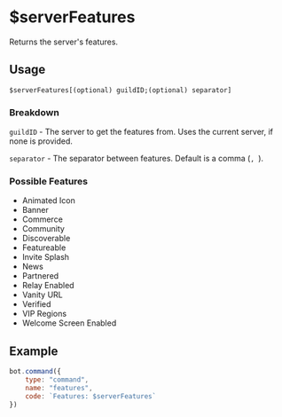 # $serverFeatures
Returns the server's features.

## Usage
```
$serverFeatures[(optional) guildID;(optional) separator]
```

### Breakdown
`guildID` - The server to get the features from. Uses the current server, if none is provided.

`separator` - The separator between features. Default is a comma (`, `).

### Possible Features
- Animated Icon
- Banner
- Commerce
- Community
- Discoverable
- Featureable
- Invite Splash
- News
- Partnered
- Relay Enabled
- Vanity URL
- Verified
- VIP Regions
- Welcome Screen Enabled

## Example
```js
bot.command({
    type: "command",
    name: "features",
    code: `Features: $serverFeatures`
})
```
